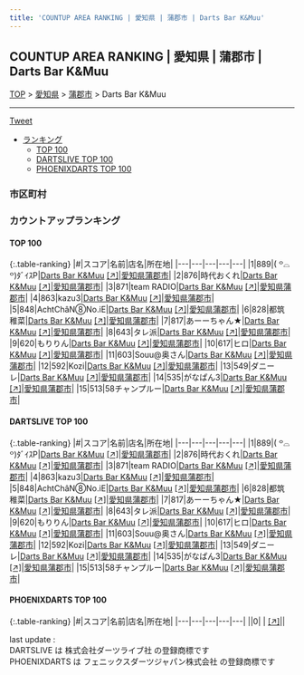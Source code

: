 ```yaml
---
title: 'COUNTUP AREA RANKING | 愛知県 | 蒲郡市 | Darts Bar K&Muu'
---
```

## COUNTUP AREA RANKING | 愛知県 | 蒲郡市 | Darts Bar K&Muu

[TOP](/darts/rank/) > [愛知県](/darts/rank/愛知県/) > [蒲郡市](/darts/rank/愛知県/蒲郡市/) > Darts Bar K&Muu

___

<a href="https://twitter.com/share?ref_src=twsrc%5Etfw" data-text="COUNTUP AREA RANKING | 愛知県蒲郡市Darts Bar K&Muu" class="twitter-share-button" data-hashtags="DARTSLIVE,PHOENIXDARTS,darts,ダーツ" data-show-count="false">Tweet</a>

* [ランキング](#カウントアップランキング)
    * [TOP 100](#top-100)
    * [DARTSLIVE TOP 100](#dartslive-top-100)
    * [PHOENIXDARTS TOP 100](#phoenixdarts-top-100)

### 市区町村

<ul>

</ul>

### カウントアップランキング

#### TOP 100



{:.table-ranking}
|#|スコア|名前|店名|所在地|
|---|---|---|---|---|
|1|889|<span class="rank-name-dl">‎( ꒪⌓꒪)ﾀﾞｲｽP</span>|<a href="/darts/rank/shops/6b010b5d74642f7428032249b44395af.html">Darts Bar K&Muu</a> <a href="https://search.dartslive.com/jp/shop/6b010b5d74642f7428032249b44395af">[↗]</a>|<a href="/darts/rank/愛知県/蒲郡市">愛知県蒲郡市</a>|
|2|876|<span class="rank-name-dl">時代おくれ</span>|<a href="/darts/rank/shops/6b010b5d74642f7428032249b44395af.html">Darts Bar K&Muu</a> <a href="https://search.dartslive.com/jp/shop/6b010b5d74642f7428032249b44395af">[↗]</a>|<a href="/darts/rank/愛知県/蒲郡市">愛知県蒲郡市</a>|
|3|871|<span class="rank-name-dl">team RADIO</span>|<a href="/darts/rank/shops/6b010b5d74642f7428032249b44395af.html">Darts Bar K&Muu</a> <a href="https://search.dartslive.com/jp/shop/6b010b5d74642f7428032249b44395af">[↗]</a>|<a href="/darts/rank/愛知県/蒲郡市">愛知県蒲郡市</a>|
|4|863|<span class="rank-name-dl">kazu3</span>|<a href="/darts/rank/shops/6b010b5d74642f7428032249b44395af.html">Darts Bar K&Muu</a> <a href="https://search.dartslive.com/jp/shop/6b010b5d74642f7428032249b44395af">[↗]</a>|<a href="/darts/rank/愛知県/蒲郡市">愛知県蒲郡市</a>|
|5|848|<span class="rank-name-dl">AchtChâN⑧No.iE</span>|<a href="/darts/rank/shops/6b010b5d74642f7428032249b44395af.html">Darts Bar K&Muu</a> <a href="https://search.dartslive.com/jp/shop/6b010b5d74642f7428032249b44395af">[↗]</a>|<a href="/darts/rank/愛知県/蒲郡市">愛知県蒲郡市</a>|
|6|828|<span class="rank-name-dl">都筑 稚菜</span>|<a href="/darts/rank/shops/6b010b5d74642f7428032249b44395af.html">Darts Bar K&Muu</a> <a href="https://search.dartslive.com/jp/shop/6b010b5d74642f7428032249b44395af">[↗]</a>|<a href="/darts/rank/愛知県/蒲郡市">愛知県蒲郡市</a>|
|7|817|<span class="rank-name-dl">あーーちゃん★</span>|<a href="/darts/rank/shops/6b010b5d74642f7428032249b44395af.html">Darts Bar K&Muu</a> <a href="https://search.dartslive.com/jp/shop/6b010b5d74642f7428032249b44395af">[↗]</a>|<a href="/darts/rank/愛知県/蒲郡市">愛知県蒲郡市</a>|
|8|643|<span class="rank-name-dl">タレ派</span>|<a href="/darts/rank/shops/6b010b5d74642f7428032249b44395af.html">Darts Bar K&Muu</a> <a href="https://search.dartslive.com/jp/shop/6b010b5d74642f7428032249b44395af">[↗]</a>|<a href="/darts/rank/愛知県/蒲郡市">愛知県蒲郡市</a>|
|9|620|<span class="rank-name-dl">もりりん</span>|<a href="/darts/rank/shops/6b010b5d74642f7428032249b44395af.html">Darts Bar K&Muu</a> <a href="https://search.dartslive.com/jp/shop/6b010b5d74642f7428032249b44395af">[↗]</a>|<a href="/darts/rank/愛知県/蒲郡市">愛知県蒲郡市</a>|
|10|617|<span class="rank-name-dl">ヒロ</span>|<a href="/darts/rank/shops/6b010b5d74642f7428032249b44395af.html">Darts Bar K&Muu</a> <a href="https://search.dartslive.com/jp/shop/6b010b5d74642f7428032249b44395af">[↗]</a>|<a href="/darts/rank/愛知県/蒲郡市">愛知県蒲郡市</a>|
|11|603|<span class="rank-name-dl">Souu@奥さん</span>|<a href="/darts/rank/shops/6b010b5d74642f7428032249b44395af.html">Darts Bar K&Muu</a> <a href="https://search.dartslive.com/jp/shop/6b010b5d74642f7428032249b44395af">[↗]</a>|<a href="/darts/rank/愛知県/蒲郡市">愛知県蒲郡市</a>|
|12|592|<span class="rank-name-dl">Kozi</span>|<a href="/darts/rank/shops/6b010b5d74642f7428032249b44395af.html">Darts Bar K&Muu</a> <a href="https://search.dartslive.com/jp/shop/6b010b5d74642f7428032249b44395af">[↗]</a>|<a href="/darts/rank/愛知県/蒲郡市">愛知県蒲郡市</a>|
|13|549|<span class="rank-name-dl">ダニーレ</span>|<a href="/darts/rank/shops/6b010b5d74642f7428032249b44395af.html">Darts Bar K&Muu</a> <a href="https://search.dartslive.com/jp/shop/6b010b5d74642f7428032249b44395af">[↗]</a>|<a href="/darts/rank/愛知県/蒲郡市">愛知県蒲郡市</a>|
|14|535|<span class="rank-name-dl">がなぱん3</span>|<a href="/darts/rank/shops/6b010b5d74642f7428032249b44395af.html">Darts Bar K&Muu</a> <a href="https://search.dartslive.com/jp/shop/6b010b5d74642f7428032249b44395af">[↗]</a>|<a href="/darts/rank/愛知県/蒲郡市">愛知県蒲郡市</a>|
|15|513|<span class="rank-name-dl">58チャンプルー</span>|<a href="/darts/rank/shops/6b010b5d74642f7428032249b44395af.html">Darts Bar K&Muu</a> <a href="https://search.dartslive.com/jp/shop/6b010b5d74642f7428032249b44395af">[↗]</a>|<a href="/darts/rank/愛知県/蒲郡市">愛知県蒲郡市</a>|


#### DARTSLIVE TOP 100



{:.table-ranking}
|#|スコア|名前|店名|所在地|
|---|---|---|---|---|
|1|889|<span class="rank-name-dl">‎( ꒪⌓꒪)ﾀﾞｲｽP</span>|<a href="/darts/rank/shops/6b010b5d74642f7428032249b44395af.html">Darts Bar K&Muu</a> <a href="https://search.dartslive.com/jp/shop/6b010b5d74642f7428032249b44395af">[↗]</a>|<a href="/darts/rank/愛知県/蒲郡市">愛知県蒲郡市</a>|
|2|876|<span class="rank-name-dl">時代おくれ</span>|<a href="/darts/rank/shops/6b010b5d74642f7428032249b44395af.html">Darts Bar K&Muu</a> <a href="https://search.dartslive.com/jp/shop/6b010b5d74642f7428032249b44395af">[↗]</a>|<a href="/darts/rank/愛知県/蒲郡市">愛知県蒲郡市</a>|
|3|871|<span class="rank-name-dl">team RADIO</span>|<a href="/darts/rank/shops/6b010b5d74642f7428032249b44395af.html">Darts Bar K&Muu</a> <a href="https://search.dartslive.com/jp/shop/6b010b5d74642f7428032249b44395af">[↗]</a>|<a href="/darts/rank/愛知県/蒲郡市">愛知県蒲郡市</a>|
|4|863|<span class="rank-name-dl">kazu3</span>|<a href="/darts/rank/shops/6b010b5d74642f7428032249b44395af.html">Darts Bar K&Muu</a> <a href="https://search.dartslive.com/jp/shop/6b010b5d74642f7428032249b44395af">[↗]</a>|<a href="/darts/rank/愛知県/蒲郡市">愛知県蒲郡市</a>|
|5|848|<span class="rank-name-dl">AchtChâN⑧No.iE</span>|<a href="/darts/rank/shops/6b010b5d74642f7428032249b44395af.html">Darts Bar K&Muu</a> <a href="https://search.dartslive.com/jp/shop/6b010b5d74642f7428032249b44395af">[↗]</a>|<a href="/darts/rank/愛知県/蒲郡市">愛知県蒲郡市</a>|
|6|828|<span class="rank-name-dl">都筑 稚菜</span>|<a href="/darts/rank/shops/6b010b5d74642f7428032249b44395af.html">Darts Bar K&Muu</a> <a href="https://search.dartslive.com/jp/shop/6b010b5d74642f7428032249b44395af">[↗]</a>|<a href="/darts/rank/愛知県/蒲郡市">愛知県蒲郡市</a>|
|7|817|<span class="rank-name-dl">あーーちゃん★</span>|<a href="/darts/rank/shops/6b010b5d74642f7428032249b44395af.html">Darts Bar K&Muu</a> <a href="https://search.dartslive.com/jp/shop/6b010b5d74642f7428032249b44395af">[↗]</a>|<a href="/darts/rank/愛知県/蒲郡市">愛知県蒲郡市</a>|
|8|643|<span class="rank-name-dl">タレ派</span>|<a href="/darts/rank/shops/6b010b5d74642f7428032249b44395af.html">Darts Bar K&Muu</a> <a href="https://search.dartslive.com/jp/shop/6b010b5d74642f7428032249b44395af">[↗]</a>|<a href="/darts/rank/愛知県/蒲郡市">愛知県蒲郡市</a>|
|9|620|<span class="rank-name-dl">もりりん</span>|<a href="/darts/rank/shops/6b010b5d74642f7428032249b44395af.html">Darts Bar K&Muu</a> <a href="https://search.dartslive.com/jp/shop/6b010b5d74642f7428032249b44395af">[↗]</a>|<a href="/darts/rank/愛知県/蒲郡市">愛知県蒲郡市</a>|
|10|617|<span class="rank-name-dl">ヒロ</span>|<a href="/darts/rank/shops/6b010b5d74642f7428032249b44395af.html">Darts Bar K&Muu</a> <a href="https://search.dartslive.com/jp/shop/6b010b5d74642f7428032249b44395af">[↗]</a>|<a href="/darts/rank/愛知県/蒲郡市">愛知県蒲郡市</a>|
|11|603|<span class="rank-name-dl">Souu@奥さん</span>|<a href="/darts/rank/shops/6b010b5d74642f7428032249b44395af.html">Darts Bar K&Muu</a> <a href="https://search.dartslive.com/jp/shop/6b010b5d74642f7428032249b44395af">[↗]</a>|<a href="/darts/rank/愛知県/蒲郡市">愛知県蒲郡市</a>|
|12|592|<span class="rank-name-dl">Kozi</span>|<a href="/darts/rank/shops/6b010b5d74642f7428032249b44395af.html">Darts Bar K&Muu</a> <a href="https://search.dartslive.com/jp/shop/6b010b5d74642f7428032249b44395af">[↗]</a>|<a href="/darts/rank/愛知県/蒲郡市">愛知県蒲郡市</a>|
|13|549|<span class="rank-name-dl">ダニーレ</span>|<a href="/darts/rank/shops/6b010b5d74642f7428032249b44395af.html">Darts Bar K&Muu</a> <a href="https://search.dartslive.com/jp/shop/6b010b5d74642f7428032249b44395af">[↗]</a>|<a href="/darts/rank/愛知県/蒲郡市">愛知県蒲郡市</a>|
|14|535|<span class="rank-name-dl">がなぱん3</span>|<a href="/darts/rank/shops/6b010b5d74642f7428032249b44395af.html">Darts Bar K&Muu</a> <a href="https://search.dartslive.com/jp/shop/6b010b5d74642f7428032249b44395af">[↗]</a>|<a href="/darts/rank/愛知県/蒲郡市">愛知県蒲郡市</a>|
|15|513|<span class="rank-name-dl">58チャンプルー</span>|<a href="/darts/rank/shops/6b010b5d74642f7428032249b44395af.html">Darts Bar K&Muu</a> <a href="https://search.dartslive.com/jp/shop/6b010b5d74642f7428032249b44395af">[↗]</a>|<a href="/darts/rank/愛知県/蒲郡市">愛知県蒲郡市</a>|


#### PHOENIXDARTS TOP 100



{:.table-ranking}
|#|スコア|名前|店名|所在地|
|---|---|---|---|---|
||0|<span class="rank-name-dl"> </span>|<a href="/darts/rank/shops/.html"></a> <a href="">[↗]</a>|<a href="/darts/rank//"></a>|


<div class="footer border-top border-gray-light mt-5 pt-3 text-right text-gray">
    last update : <span style="font-weight: italic" id="foot_last_modified"></span><br />
    DARTSLIVE は 株式会社ダーツライブ社 の登録商標です<br />
    PHOENIXDARTS は フェニックスダーツジャパン株式会社 の登録商標です<br />
</div>

<script src="https://cdnjs.cloudflare.com/ajax/libs/jquery.tablesorter/2.31.3/js/jquery.tablesorter.min.js" integrity="sha512-qzgd5cYSZcosqpzpn7zF2ZId8f/8CHmFKZ8j7mU4OUXTNRd5g+ZHBPsgKEwoqxCtdQvExE5LprwwPAgoicguNg==" crossorigin="anonymous" referrerpolicy="no-referrer"></script>
<link rel="stylesheet" href="https://cdnjs.cloudflare.com/ajax/libs/jquery.tablesorter/2.31.3/css/theme.default.min.css" integrity="sha512-wghhOJkjQX0Lh3NSWvNKeZ0ZpNn+SPVXX1Qyc9OCaogADktxrBiBdKGDoqVUOyhStvMBmJQ8ZdMHiR3wuEq8+w==" crossorigin="anonymous" referrerpolicy="no-referrer" />
<script>
$(function() {
    $(".table-ranking").tablesorter({sortList:[[0, 0]]});
    $("#foot_last_modified").text(formatDate(new Date(document.lastModified), 'yyyy-MM-dd HH:mm:ss'));
});
</script>

<script async src="https://platform.twitter.com/widgets.js" charset="utf-8"></script>